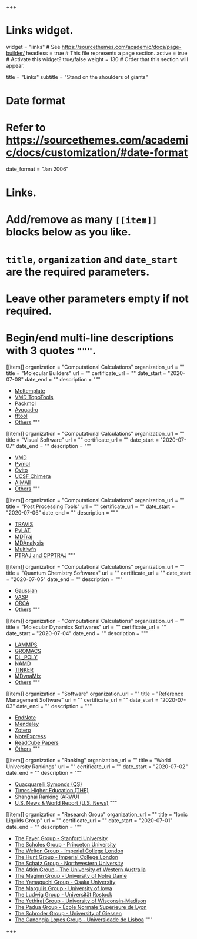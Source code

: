 +++
# Links widget.
widget = "links"  # See https://sourcethemes.com/academic/docs/page-builder/
headless = true  # This file represents a page section.
active = true  # Activate this widget? true/false
weight = 130  # Order that this section will appear.

title = "Links"
subtitle = "Stand on the shoulders of giants"

# Date format
#   Refer to https://sourcethemes.com/academic/docs/customization/#date-format
date_format = "Jan 2006"

# Links.
#   Add/remove as many `[[item]]` blocks below as you like.
#   `title`, `organization` and `date_start` are the required parameters.
#   Leave other parameters empty if not required.
#   Begin/end multi-line descriptions with 3 quotes `"""`.

[[item]]
  organization = "Computational Calculations"
  organization_url = ""
  title = "Molecular Builders"
  url = ""
  certificate_url = ""
  date_start = "2020-07-08"
  date_end = ""
  description = """
  * [Moltemplate](http://www.moltemplate.org/)
  * [VMD TopoTools](https://zenodo.org/record/545655)
  * [Packmol](http://m3g.iqm.unicamp.br/packmol/home.shtml)
  * [Avogadro](http://avogadro.cc/)
  * [fftool](https://github.com/agiliopadua/fftool)
  * [Others](https://lammps.sandia.gov/prepost.html)
  """

[[item]]
  organization = "Computational Calculations"
  organization_url = ""
  title = "Visual Software"
  url = ""
  certificate_url = ""
  date_start = "2020-07-07"
  date_end = ""
  description = """
  * [VMD](https://www.ks.uiuc.edu/Research/vmd/)
  * [Pymol](https://pymol.org/2/)
  * [Ovito](https://www.ovito.org/)
  * [UCSF Chimera](http://www.cgl.ucsf.edu/chimera/)
  * [AIMAll](http://aim.tkgristmill.com/index.html)
  * [Others](https://lammps.sandia.gov/prepost.html)
  """

[[item]]
  organization = "Computational Calculations"
  organization_url = ""
  title = "Post Processing Tools"
  url = ""
  certificate_url = ""
  date_start = "2020-07-06"
  date_end = ""
  description = """
  * [TRAVIS](http://www.travis-analyzer.de/)
  * [PyLAT](https://github.com/MaginnGroup/PyLAT)
  * [MDTraj](https://github.com/mdtraj/mdtraj)  
  * [MDAnalysis](https://www.mdanalysis.org/)
  * [Multiwfn](http://sobereva.com/multiwfn/)
  * [PTRAJ and CPPTRAJ](https://github.com/Amber-MD/cpptraj)
  """

[[item]]
  organization = "Computational Calculations"
  organization_url = ""
  title = "Quantum Chemistry Softwares"
  url = ""
  certificate_url = ""
  date_start = "2020-07-05"
  date_end = ""
  description = """
  * [Gaussian](https://gaussian.com)
  * [VASP](https://www.vasp.at)
  * [ORCA](https://orcaforum.kofo.mpg.de/app.php/portal)
  * [Others](https://en.wikipedia.org/wiki/List_of_quantum_chemistry_and_solid-state_physics_software)
  """

[[item]]
  organization = "Computational Calculations"
  organization_url = ""
  title = "Molecular Dynamics Softwares"
  url = ""
  certificate_url = ""
  date_start = "2020-07-04"
  date_end = ""
  description = """
  * [LAMMPS](https://lammps.sandia.gov/)
  * [GROMACS](http://www.gromacs.org/)
  * [DL_POLY](https://www.scd.stfc.ac.uk/Pages/DL_POLY.aspx)
  * [NAMD](https://www.ks.uiuc.edu/Research/namd/)
  * [TINKER](https://dasher.wustl.edu/tinker/)
  * [MDynaMix](http://www.fos.su.se/~sasha/mdynamix/) 
  * [Others](https://en.wikipedia.org/wiki/Comparison_of_software_for_molecular_mechanics_modeling)
  """

[[item]]
  organization = "Software"
  organization_url = ""
  title = "Reference Management Software"
  url = ""
  certificate_url = ""
  date_start = "2020-07-03"
  date_end = ""
  description = """
  * [EndNote](https://endnote.com/)
  * [Mendeley](https://www.mendeley.com/?interaction_required=true)
  * [Zotero](https://www.zotero.org/)
  * [NoteExpress](http://www.inoteexpress.com/aegean/)
  * [ReadCube Papers](https://www.papersapp.com/)
  * [Others](https://en.wikipedia.org/wiki/Comparison_of_reference_management_software)
  """

[[item]]
  organization = "Ranking"
  organization_url = ""
  title = "World University Rankings"
  url = ""
  certificate_url = ""
  date_start = "2020-07-02"
  date_end = ""
  description = """
  * [Quacquarelli Symonds (QS)](https://www.topuniversities.com/qs-world-university-rankings)
  * [Times Higher Education (THE)](https://www.timeshighereducation.com/world-university-rankings)
  * [Shanghai Ranking (ARWU)](http://www.shanghairanking.com/)
  * [U.S. News & World Report (U.S. News)](https://www.usnews.com/education/best-global-universities/rankings)
  """

[[item]]
  organization = "Research Group"
  organization_url = ""
  title = "Ionic Liquids Group"
  url = ""
  certificate_url = ""
  date_start = "2020-07-01"
  date_end = ""
  description = """
  * [The Fayer Group - Stanford University](https://web.stanford.edu/group/fayer/)
  * [The Scholes Group - Princeton University](http://chemlabs.princeton.edu/scholes/)
  * [The Welton Group - Imperial College London](https://www.imperial.ac.uk/people/t.welton)
  * [The Hunt Group - Imperial College London](http://www.huntresearchgroup.org.uk/)
  * [The Schatz Group - Northwestern University](https://sites.northwestern.edu/schatz/)
  * [The Atkin Group - The University of Western Australia](http://chemlabs.princeton.edu/scholes/)
  * [The Maginn Group - University of Notre Dame](http://sites.nd.edu/maginn-group/edward-maginn/)
  * [The Yamaguchi Group - Osaka University](http://www-gcom.mech.eng.osaka-u.ac.jp/index-e.html)
  * [The Margulis Group - University of Iowa](https://chem.uiowa.edu/the-margulis-group)
  * [The Ludwig Group - Universität Rostock](https://www.ludwig.chemie.uni-rostock.de)
  * [The Yethiraj Group - University of Wisconsin-Madison](https://yethiraj.chem.wisc.edu)
  * [The Padua Group - École Normale Supérieure de Lyon](http://perso.ens-lyon.fr/agilio.padua/)
  * [The Schroder Group - University of Giessen](https://www.mdy.univie.ac.at/people/schroeder/schroeder.html)
  * [The Canongia Lopes Group - Universidade de Lisboa](http://web.tecnico.ulisboa.pt/~jnlopes/ZNHP/)
  """

+++

